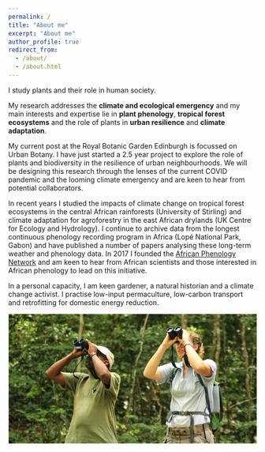 ```yaml
---
permalink: /
title: "About me"
excerpt: "About me"
author_profile: true
redirect_from: 
  - /about/
  - /about.html
---
```


I study plants and their role in human society. 

My research addresses the **climate and ecological emergency** and my main interests and expertise lie in **plant phenology**, **tropical forest ecosystems** and the role of plants in **urban resilience** and **climate adaptation**.

My current post at the Royal Botanic Garden Edinburgh is focussed on Urban Botany. I have just started a 2.5 year project to explore the role of plants and biodiversity in the resilience of urban neighbourhoods. We will be designing this research through the lenses of the current COVID pandemic and the looming climate emergency and are keen to hear from potential collaborators.

In recent years I studied the impacts of climate change on tropical forest ecosystems in the central African rainforests (University of Stirling) and climate adaptation for agroforestry in the east African drylands (UK Centre for Ecology and Hydrology). I continue to archive data from the longest continuous phenology recording program in Africa (Lopé National Park, Gabon) and have published a number of papers analysing these long-term weather and phenology data. In 2017 I founded the [African Phenology Network](https://africanphenologynetwork.online) and am keen to hear from African scientists and those interested in African phenology to lead on this initiative.

In a personal capacity, I am keen gardener, a natural historian and a climate change activist. I practise low-input permaculture, low-carbon transport and retrofitting for domestic energy reduction.

![alt text](/images/Profile3.png "Tropical forest phenology at Lopé NP (c) Nils Bunnefeld")
